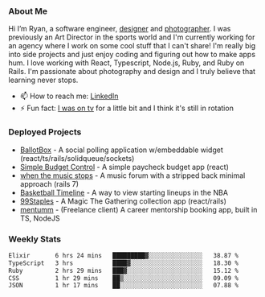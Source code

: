 ### About Me
Hi I’m Ryan, a software engineer, [designer](https://www.denvermullets.com/video) and [photographer](https://www.denvermullets.com/). I was previously an Art Director in the sports world and I'm currently working for an agency where I work on some cool stuff that I can't share! I'm really big into side projects and just enjoy coding and figuring out how to make apps hum. I love working with React, Typescript, Node.js, Ruby, and Ruby on Rails. I'm passionate about photography and design and I truly believe that learning never stops.

- 📫 How to reach me: [LinkedIn](https://www.linkedin.com/in/ryanvaznis)
- ⚡ Fun fact: [I was on tv](https://vimeo.com/381425882) for a little bit and I think it's still in rotation

### Deployed Projects
- [BallotBox](https://voteballotbox.com/) - A social polling application w/embeddable widget (react/ts/rails/solidqueue/sockets)
- [Simple Budget Control](https://simplebudgetcontrol.com/) - A simple paycheck budget app (react)
- [when the music stops](https://whenthemusicstops.net) - A music forum with a stripped back minimal approach (rails 7)
- [Basketball Timeline](https://basketball-timeline.com/?team=PHO&year=2023) - A way to view starting lineups in the NBA
- [99Staples](https://www.99staples.com/collections/denvermullets/9) - A Magic The Gathering collection app (react/rails)
- [mentumm](https://portal.mentumm.com/) - (Freelance client) A career mentorship booking app, built in TS, NodeJS

### Weekly Stats
<!--START_SECTION:waka-->

```txt
Elixir       6 hrs 24 mins   █████████▓░░░░░░░░░░░░░░░   38.87 %
TypeScript   3 hrs           ████▓░░░░░░░░░░░░░░░░░░░░   18.30 %
Ruby         2 hrs 29 mins   ███▓░░░░░░░░░░░░░░░░░░░░░   15.12 %
CSS          1 hr 29 mins    ██▒░░░░░░░░░░░░░░░░░░░░░░   09.09 %
JSON         1 hr 17 mins    ██░░░░░░░░░░░░░░░░░░░░░░░   07.88 %
```

<!--END_SECTION:waka-->

